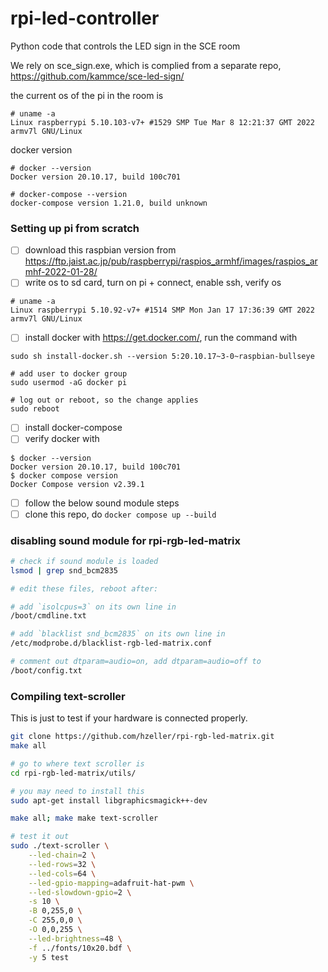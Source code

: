 # rpi-led-controller
Python code that controls the LED sign in the SCE room

We rely on sce_sign.exe, which is complied from a separate repo,
 https://github.com/kammce/sce-led-sign/

the current os of the pi in the room is
```
# uname -a
Linux raspberrypi 5.10.103-v7+ #1529 SMP Tue Mar 8 12:21:37 GMT 2022 armv7l GNU/Linux
```

docker version
```
# docker --version
Docker version 20.10.17, build 100c701

# docker-compose --version
docker-compose version 1.21.0, build unknown
```

### Setting up pi from scratch
- [ ] download this raspbian version from
 https://ftp.jaist.ac.jp/pub/raspberrypi/raspios_armhf/images/raspios_armhf-2022-01-28/
- [ ] write os to sd card, turn on pi + connect, enable ssh, verify os
```
# uname -a
Linux raspberrypi 5.10.92-v7+ #1514 SMP Mon Jan 17 17:36:39 GMT 2022 armv7l GNU/Linux
```
- [ ] install docker with https://get.docker.com/, run the command with
```
sudo sh install-docker.sh --version 5:20.10.17~3-0~raspbian-bullseye

# add user to docker group
sudo usermod -aG docker pi

# log out or reboot, so the change applies
sudo reboot
```
- [ ] install docker-compose
- [ ] verify docker with
```
$ docker --version
Docker version 20.10.17, build 100c701
$ docker compose version
Docker Compose version v2.39.1
```
- [ ] follow the below sound module steps
- [ ] clone this repo, do `docker compose up --build`

### disabling sound module for rpi-rgb-led-matrix
```sh
# check if sound module is loaded
lsmod | grep snd_bcm2835

# edit these files, reboot after:

# add `isolcpus=3` on its own line in
/boot/cmdline.txt

# add `blacklist snd_bcm2835` on its own line in
/etc/modprobe.d/blacklist-rgb-led-matrix.conf

# comment out dtparam=audio=on, add dtparam=audio=off to
/boot/config.txt
```

### Compiling text-scroller
This is just to test if your hardware is connected properly.
```sh
git clone https://github.com/hzeller/rpi-rgb-led-matrix.git
make all

# go to where text scroller is
cd rpi-rgb-led-matrix/utils/

# you may need to install this
sudo apt-get install libgraphicsmagick++-dev

make all; make make text-scroller

# test it out
sudo ./text-scroller \
    --led-chain=2 \
    --led-rows=32 \
    --led-cols=64 \
    --led-gpio-mapping=adafruit-hat-pwm \
    --led-slowdown-gpio=2 \
    -s 10 \
    -B 0,255,0 \
    -C 255,0,0 \
    -O 0,0,255 \
    --led-brightness=48 \
    -f ../fonts/10x20.bdf \
    -y 5 test
```


